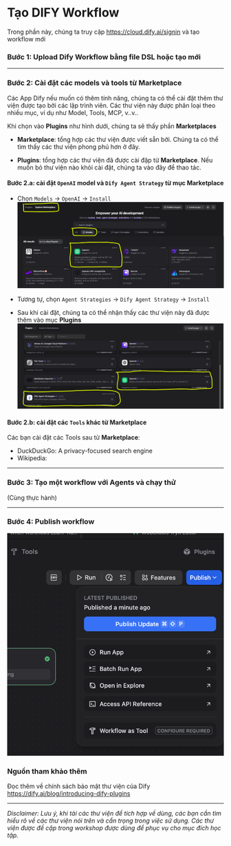 # Tạo DIFY Workflow

Trong phần này, chúng ta truy cập https://cloud.dify.ai/signin và tạo workflow mới


### Bước 1: Upload Dify Workflow bằng file DSL hoặc tạo mới
<place holder image>

---
### Bước 2: Cài đặt các models và tools từ Marketplace
Các App Dify nếu muốn có thêm tính năng, chúng ta có thể cài đặt thêm thư viện được tạo bởi các lập trình viên. Các thư viện này được phân loại theo nhiều mục, ví dụ như Model, Tools, MCP, v..v..

Khi chọn vào **Plugins**  như hình dưới, chúng ta sẽ thấy phần **Marketplaces**


- **Marketplace**: tổng hợp các thư viện được viết sẵn bởi. Chúng ta có thể tìm thấy các thư viện phong phú hơn ở đây. 

- **Plugins**: tổng hợp các thư viện đã được cài đặp từ **Marketplace**. Nếu muốn bỏ thư viện nào khỏi cài đặt, chúng ta vào đây để thao tác.   

#### Bước 2.a: cài đặt `OpenAI` model và `Dify Agent Strategy` từ mục **Marketplace**

- Chọn `Models` -> `OpenAI` -> `Install`  
![alt text](marketplace.png)

- Tương tự, chọn `Agent Strategies` -> `Dify Agent Strategy` -> `Install`  

- Sau khi cài đặt, chúng ta có thể nhận thấy các thư viện này đã được thêm vào mục **Plugins**  
![alt text](plugins_install.png)


#### Bước 2.b: cài đặt các `Tools` khác từ **Marketplace**
Các bạn cài đặt các Tools sau từ **Marketplace**:  
- DuckDuckGo: A privacy-focused search engine
- Wikipedia: 

---
### Bước 3: Tạo một workflow với Agents và chạy thử  
(Cùng thực hành)

---
### Bước 4: Publish workflow  
![alt text](image-1.png)


### Nguồn tham khảo thêm
 
Đọc thêm về chính sách bảo mật thư viện của Dify  
https://dify.ai/blog/introducing-dify-plugins

---
*Disclaimer: Lưu ý, khi tải các thư viện để tích hợp về dùng, các bạn cần tìm hiểu rõ về các thư viện nói trên và cẩn trọng trong việc sử dụng. Các thư viện được đề cập trong workshop được dùng để phục vụ cho mục đích học tập.*

